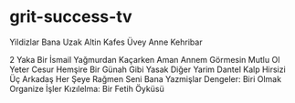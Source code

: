 # grit-success-tv
 
Yildizlar Bana Uzak
Altin Kafes
Üvey Anne
Kehri̇bar

2 Yaka Bi̇r İsmai̇l
Yağmurdan Kaçarken
Aman Annem Görmesi̇n
Mutlu Ol Yeter
Cesur Hemşi̇re
Bi̇r Günah Gi̇bi̇
Yasak
Di̇ğer Yarim
Dantel
Kalp Hirsizi
Üç Arkadaş
Her Şeye Rağmen
Seni̇ Bana Yazmişlar
Dengeler: Biri Olmak
Organize İşler
Kızılelma: Bir Fetih Öyküsü